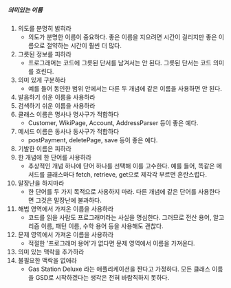 ##### 의미있는 이름
1. 의도를 분명히 밝혀라
   - 의도가 분명한 이름이 중요하다. 좋은 이름을 지으려면 시간이 걸리지만 좋은 이름으로 절약하는 시간이 훨씬 더 많다.
2. 그릇된 정보를 피하라
   - 프로그래머는 코드에 그릇된 단서를 남겨서는 안 된다. 그릇된 단서는 코드 의미를 흐린다. 
3. 의미 있게 구분하라
   - 예를 들어 동인한 범위 안에서는 다른 두 개념에 같은 이름을 사용하면 안 된다.
4. 발음하기 쉬운 이름을 사용하라
5. 검색하기 쉬운 이름을 사용하라
6. 클래스 이름은 명사나 명사구가 적합하다
   - Customer, WikiPage, Account, AddressParser 등이 좋은 예다.
7. 메서드 이름은 동사나 동사구가 적합하다
   - postPayment, deletePage, save 등이 좋은 예다.
8. 기발한 이름은 피하라
9. 한 개념에 한 단어를 사용하라
   - 추상적인 개념 하나에 단어 하나를 선택해 이를 고수한다. 예를 들어, 똑같은 메서드를 클래스마다
   fetch, retrieve, get으로 제각각 부르면 혼란스럽다. 
10. 말장난을 하지마라
    - 한 단어를 두 가지 목적으로 사용하지 마라. 다른 개념에 같은 단어를 사용한다면 그것은 말장난에 불과하다.
11. 해법 영역에서 가져온 이름을 사용하라
    - 코드를 읽을 사람도 프로그래머라는 사실을 명심한다. 그러므로 전산 용어, 알고리즘 이름, 패턴 이름, 수학 용어 등을 사용해도 괜찮다.
12. 문제 영역에서 가져온 이름을 사용하라
    - 적절한 '프로그래머 용어'가 없다면 문제 영역에서 이름을 가져온다.
13. 의미 있는 맥락을 추가하라
14. 불필요한 맥락을 없애라
    - Gas Station Deluxe 라는 애플리케이션을 짠다고 가정하다. 모든 클래스 이름을 GSD로 시작하겠다는 생각은
    전혀 바람직하지 못하다.